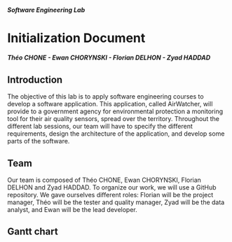 ##### Software Engineering Lab

# Initialization Document
##### Théo CHONE - Ewan CHORYNSKI - Florian DELHON - Zyad HADDAD

## Introduction

The objective of this lab is to apply software engineering courses to develop a software application. This application, called AirWatcher, will provide to a government agency for environmental protection a monitoring tool for their air quality sensors, spread over the territory. Throughout the different lab sessions, our team will have to specify the different requirements, design the architecture of the application, and develop some parts of the software.

## Team

Our team is composed of Théo CHONE, Ewan CHORYNSKI, Florian DELHON and Zyad HADDAD. To organize our work, we will use a GitHub repository. We gave ourselves different roles: Florian will be the project manager, Théo will be the tester and quality manager, Zyad will be the data analyst, and Ewan will be the lead developer.

## Gantt chart

